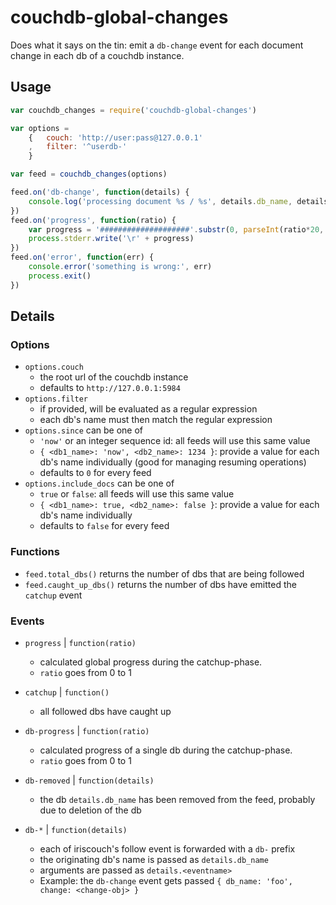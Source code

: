 couchdb-global-changes
======================

Does what it says on the tin: emit a `db-change` event for each document change in each db of a couchdb instance.


Usage
-----

```javascript
var couchdb_changes = require('couchdb-global-changes')

var options = 
    {   couch: 'http://user:pass@127.0.0.1'
    ,   filter: '^userdb-'
    }

var feed = couchdb_changes(options)

feed.on('db-change', function(details) {
    console.log('processing document %s / %s', details.db_name, details.change.id)
})
feed.on('progress', function(ratio) {
    var progress = '####################'.substr(0, parseInt(ratio*20, 10))
    process.stderr.write('\r' + progress)
})
feed.on('error', function(err) {
    console.error('something is wrong:', err)
    process.exit()
})
```


Details
-------

### Options

* `options.couch`
    * the root url of the couchdb instance
    * defaults to `http://127.0.0.1:5984`
* `options.filter`
    * if provided, will be evaluated as a regular expression
    * each db's name must then match the regular expression
* `options.since` can be one of
    * `'now'` or an integer sequence id: all feeds will use this same value
    * `{ <db1_name>: 'now', <db2_name>: 1234 }`: provide a value for each db's name individually (good for managing resuming operations)
    * defaults to `0` for every feed
* `options.include_docs` can be one of
    * `true` or `false`: all feeds will use this same value
    * `{ <db1_name>: true, <db2_name>: false }`: provide a value for each db's name individually
    * defaults to `false` for every feed

### Functions

* `feed.total_dbs()` returns the number of dbs that are being followed
* `feed.caught_up_dbs()` returns the number of dbs have emitted the `catchup` event

### Events

* `progress` | `function(ratio)`
    * calculated global progress during the catchup-phase.
    * `ratio` goes from 0 to 1

* `catchup` | `function()`
    * all followed dbs have caught up

* `db-progress` | `function(ratio)`
    * calculated progress of a single db during the catchup-phase.
    * `ratio` goes from 0 to 1

* `db-removed` | `function(details)`
    * the db `details.db_name` has been removed from the feed, probably due to deletion of the db

* `db-*` | `function(details)`
    * each of iriscouch's follow event is forwarded with a `db-` prefix
    * the originating db's name is passed as `details.db_name`
    * arguments are passed as `details.<eventname>`
    * Example: the `db-change` event gets passed `{ db_name: 'foo', change: <change-obj> }`
